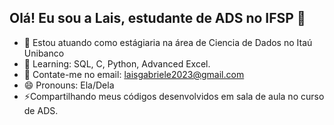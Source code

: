 ## Olá! Eu sou a Lais, estudante de ADS no IFSP 👋

- 🔭 Estou atuando como estágiaria na área de Ciencia de Dados no Itaú Unibanco
- 🌱 Learning: SQL, C, Python, Advanced Excel.
- 💬 Contate-me no email: laisgabriele2023@gmail.com
- 😄 Pronouns: Ela/Dela
- ⚡Compartilhando meus códigos desenvolvidos em sala de aula no curso de ADS.
